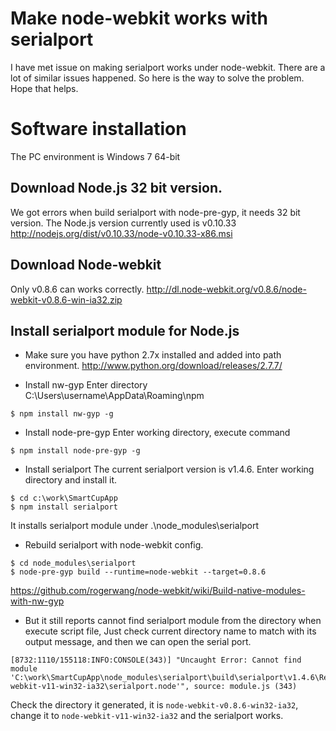 Make node-webkit works with serialport
====
I have met issue on making serialport works under node-webkit. There are a lot of similar issues happened. So here is the way to solve the problem. Hope that helps.

# Software installation 
The PC environment is Windows 7 64-bit

## Download Node.js 32 bit version.
We got errors when build serialport with node-pre-gyp, it needs 32 bit version. The Node.js version currently used is v0.10.33
http://nodejs.org/dist/v0.10.33/node-v0.10.33-x86.msi

## Download Node-webkit
Only v0.8.6 can works correctly. 
http://dl.node-webkit.org/v0.8.6/node-webkit-v0.8.6-win-ia32.zip

## Install serialport module for Node.js
* Make sure you have python 2.7x installed and added into path environment. 
http://www.python.org/download/releases/2.7.7/

* Install nw-gyp 
Enter directory C:\Users\username\AppData\Roaming\npm
```
$ npm install nw-gyp -g
```

* Install node-pre-gyp
Enter working directory, execute command
```
$ npm install node-pre-gyp -g
```

* Install serialport 
The current serialport version is v1.4.6. Enter working directory and install it.
```
$ cd c:\work\SmartCupApp
$ npm install serialport
```
It installs serialport module under .\node_modules\serialport

* Rebuild serialport with node-webkit config.
```
$ cd node_modules\serialport
$ node-pre-gyp build --runtime=node-webkit --target=0.8.6 
```

https://github.com/rogerwang/node-webkit/wiki/Build-native-modules-with-nw-gyp

* But it still reports cannot find serialport module from the directory when execute script file, Just check current directory name to match with its output message, and then we can open the serial port. 
```
[8732:1110/155118:INFO:CONSOLE(343)] "Uncaught Error: Cannot find module 'C:\work\SmartCupApp\node_modules\serialport\build\serialport\v1.4.6\Release\node-webkit-v11-win32-ia32\serialport.node'", source: module.js (343)
```
Check the directory it generated, it is `node-webkit-v0.8.6-win32-ia32`, change it to `node-webkit-v11-win32-ia32` and the serialport works. 
